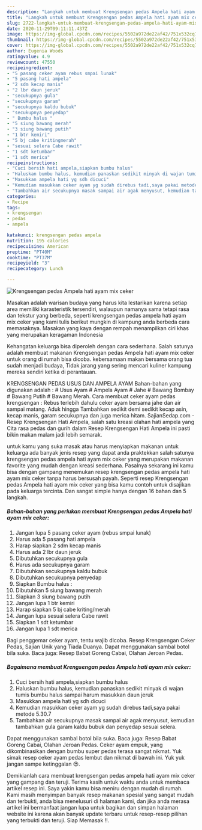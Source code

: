```yaml
---
description: "Langkah untuk membuat Krengsengan pedas Ampela hati ayam mix ceker Luar biasa"
title: "Langkah untuk membuat Krengsengan pedas Ampela hati ayam mix ceker Luar biasa"
slug: 2722-langkah-untuk-membuat-krengsengan-pedas-ampela-hati-ayam-mix-ceker-luar-biasa
date: 2020-11-29T09:11:11.437Z
image: https://img-global.cpcdn.com/recipes/5502a972de22af42/751x532cq70/krengsengan-pedas-ampela-hati-ayam-mix-ceker-foto-resep-utama.jpg
thumbnail: https://img-global.cpcdn.com/recipes/5502a972de22af42/751x532cq70/krengsengan-pedas-ampela-hati-ayam-mix-ceker-foto-resep-utama.jpg
cover: https://img-global.cpcdn.com/recipes/5502a972de22af42/751x532cq70/krengsengan-pedas-ampela-hati-ayam-mix-ceker-foto-resep-utama.jpg
author: Eugenia Woods
ratingvalue: 4.9
reviewcount: 47550
recipeingredient:
- "5 pasang ceker ayam rebus smpai lunak"
- "5 pasang hati ampela"
- "2 sdm kecap manis"
- "2 lbr daun jeruk"
- "secukupnya gula"
- "secukupnya garam"
- "secukupnya kaldu bubuk"
- "secukupnya penyedap"
- " Bumbu halus "
- "5 siung bawang merah"
- "3 siung bawang putih"
- "1 btr kemiri"
- "5 bj cabe kritingmerah"
- "sesuai selera Cabe rawit"
- "1 sdt ketumbar"
- "1 sdt merica"
recipeinstructions:
- "Cuci bersih hati ampela,siapkan bumbu halus"
- "Haluskan bumbu halus, kemudian panaskan sedikit minyak di wajan tumis bumbu halus sampai harum masukkan daun jeruk"
- "Masukkan ampela hati yg sdh dicuci"
- "Kemudian masukkan ceker ayam yg sudah direbus tadi,saya pakai metode 5.30.7"
- "Tambahkan air secukupnya masak sampai air agak menyusut, kemudian tambahkan gula garam kaldu bubuk dan penyedap sesuai selera."
categories:
- Recipe
tags:
- krengsengan
- pedas
- ampela

katakunci: krengsengan pedas ampela 
nutrition: 195 calories
recipecuisine: American
preptime: "PT40M"
cooktime: "PT37M"
recipeyield: "3"
recipecategory: Lunch

---
```



![Krengsengan pedas Ampela hati ayam mix ceker](https://img-global.cpcdn.com/recipes/5502a972de22af42/751x532cq70/krengsengan-pedas-ampela-hati-ayam-mix-ceker-foto-resep-utama.jpg)

Masakan adalah warisan budaya yang harus kita lestarikan karena setiap area memiliki karasteristik tersendiri, walaupun namanya sama tetapi rasa dan tekstur yang berbeda, seperti krengsengan pedas ampela hati ayam mix ceker yang kami tulis berikut mungkin di kampung anda berbeda cara memasaknya. Masakan yang kaya dengan rempah menampilkan ciri khas yang merupakan keragaman Indonesia

Kehangatan keluarga bisa diperoleh dengan cara sederhana. Salah satunya adalah membuat makanan Krengsengan pedas Ampela hati ayam mix ceker untuk orang di rumah bisa dicoba. kebersamaan makan bersama orang tua sudah menjadi budaya, Tidak jarang yang sering mencari kuliner kampung mereka sendiri ketika di perantauan.

KRENGSENGAN PEDAS USUS DAN AMPELA AYAM Bahan-bahan yang digunakan adalah : # Usus Ayam # Ampela Ayam # Jahe # Bawang Bombay # Bawang Putih # Bawang Merah. Cara membuat ceker ayam pedas krengsengan : Rebus terlebih dahulu ceker ayam bersama jahe dan air sampai matang. Aduk hingga Tambahkan sedikit demi sedikit kecap asin, kecap manis, garam secukupnya dan juga merica hitam. SajianSedap.com - Resep Krengsengan Hati Ampela, salah satu kreasi olahan hati ampela yang Cita rasa pedas dan gurih dalam Resep Krengsengan Hati Ampela ini pasti bikin makan malam jadi lebih semarak.

untuk kamu yang suka masak atau harus menyiapkan makanan untuk keluarga ada banyak jenis resep yang dapat anda praktekkan salah satunya krengsengan pedas ampela hati ayam mix ceker yang merupakan makanan favorite yang mudah dengan kreasi sederhana. Pasalnya sekarang ini kamu bisa dengan gampang menemukan resep krengsengan pedas ampela hati ayam mix ceker tanpa harus bersusah payah.
Seperti resep Krengsengan pedas Ampela hati ayam mix ceker yang bisa kamu contoh untuk disajikan pada keluarga tercinta. Dan sangat simple hanya dengan 16 bahan dan 5 langkah.


<!--inarticleads1-->

##### Bahan-bahan yang perlukan membuat Krengsengan pedas Ampela hati ayam mix ceker:

1. Jangan lupa 5 pasang ceker ayam (rebus smpai lunak)
1. Harus ada 5 pasang hati ampela
1. Harap siapkan 2 sdm kecap manis
1. Harus ada 2 lbr daun jeruk
1. Dibutuhkan secukupnya gula
1. Harus ada secukupnya garam
1. Dibutuhkan secukupnya kaldu bubuk
1. Dibutuhkan secukupnya penyedap
1. Siapkan  Bumbu halus :
1. Dibutuhkan 5 siung bawang merah
1. Siapkan 3 siung bawang putih
1. Jangan lupa 1 btr kemiri
1. Harap siapkan 5 bj cabe kriting/merah
1. Jangan lupa sesuai selera Cabe rawit
1. Siapkan 1 sdt ketumbar
1. Jangan lupa 1 sdt merica


Bagi penggemar ceker ayam, tentu wajib dicoba. Resep Krengsengan Ceker Pedas, Sajian Unik yang Tiada Duanya. Dapat menggunakan sambal botol bila suka. Baca juga: Resep Babat Goreng Cabai, Olahan Jeroan Pedas. 

<!--inarticleads2-->

##### Bagaimana membuat  Krengsengan pedas Ampela hati ayam mix ceker:

1. Cuci bersih hati ampela,siapkan bumbu halus
1. Haluskan bumbu halus, kemudian panaskan sedikit minyak di wajan tumis bumbu halus sampai harum masukkan daun jeruk
1. Masukkan ampela hati yg sdh dicuci
1. Kemudian masukkan ceker ayam yg sudah direbus tadi,saya pakai metode 5.30.7
1. Tambahkan air secukupnya masak sampai air agak menyusut, kemudian tambahkan gula garam kaldu bubuk dan penyedap sesuai selera.


Dapat menggunakan sambal botol bila suka. Baca juga: Resep Babat Goreng Cabai, Olahan Jeroan Pedas. Ceker ayam empuk, yang dikombinasikan dengan bumbu super pedas terasa sangat nikmat. Yuk simak resep ceker ayam pedas lembut dan nikmat di bawah ini. Yuk yuk jangan sampe ketinggalan 😍. 

Demikianlah cara membuat krengsengan pedas ampela hati ayam mix ceker yang gampang dan teruji. Terima kasih untuk waktu anda untuk membaca artikel resep ini. Saya yakin kamu bisa meniru dengan mudah di rumah. Kami masih menyimpan banyak resep makanan spesial yang sangat mudah dan terbukti, anda bisa menelusuri di halaman kami, dan jika anda merasa artikel ini bermanfaat jangan lupa untuk bagikan dan simpan halaman website ini karena akan banyak update terbaru untuk resep-resep pilihan yang terbukti dan teruji. Siap Memasak !!. 
